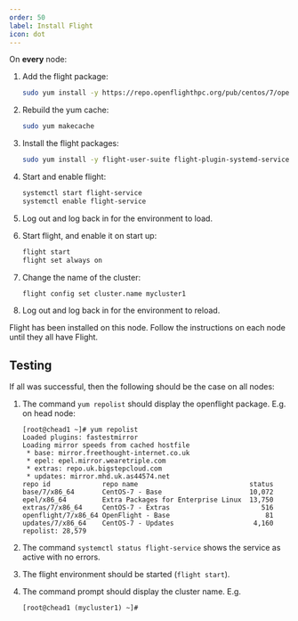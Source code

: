 ```yaml
---
order: 50
label: Install Flight
icon: dot
---
```



On **every** node:



1. Add the flight package:
	```bash
	sudo yum install -y https://repo.openflighthpc.org/pub/centos/7/openflighthpc-release-latest.noarch.rpm
	```

2. Rebuild the yum cache:
	```bash
	sudo yum makecache
	```

3. Install the flight packages:
	```bash
	sudo yum install -y flight-user-suite flight-plugin-systemd-service
	```

4. Start and enable flight:
	```bash
	systemctl start flight-service
	systemctl enable flight-service
	```

5. Log out and log back in for the environment to load.

6. Start flight, and enable it on start up:
	```bash
	flight start
	flight set always on
	```

7. Change the name of the cluster:
	```bash
	flight config set cluster.name mycluster1
	```
8. Log out and log back in for the environment to reload.

Flight has been installed on this node. Follow the instructions on each node until they all have Flight.

## Testing

If all was successful, then the following should be the case on all nodes:

1. The command `yum repolist` should display the openflight package. E.g. on head node:

	```
    [root@chead1 ~]# yum repolist
    Loaded plugins: fastestmirror
    Loading mirror speeds from cached hostfile
     * base: mirror.freethought-internet.co.uk
     * epel: epel.mirror.wearetriple.com
     * extras: repo.uk.bigstepcloud.com
     * updates: mirror.mhd.uk.as44574.net
    repo id             repo name                            status
    base/7/x86_64       CentOS-7 - Base                      10,072
    epel/x86_64         Extra Packages for Enterprise Linux  13,750
    extras/7/x86_64     CentOS-7 - Extras                       516
    openflight/7/x86_64 OpenFlight - Base                        81
    updates/7/x86_64    CentOS-7 - Updates                    4,160
    repolist: 28,579
	```

2. The command `systemctl status flight-service` shows the service as active with no errors.

3. The flight environment should be started (`flight start`).

3. The command prompt should display the cluster name. E.g.

    ```
    [root@chead1 (mycluster1) ~]# 
    ```